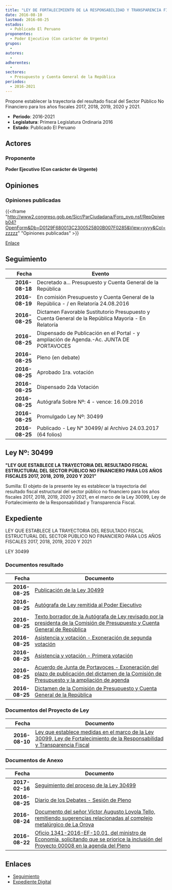```yaml
---
title: "LEY DE FORTALECIMIENTO DE LA RESPONSABILIDAD Y TRANSPARENCIA FISCAL"
date: 2016-08-10
lastmod: 2016-08-25
estados: 
  - Publicado El Peruano
proponentes: 
  - Poder Ejecutivo (Con carácter de Urgente)
grupos: 
  - 
autores: 
  - 
adherentes: 
  - 
sectores: 
  - Presupuesto y Cuenta General de la República
periodos: 
  - 2016-2021
---
```


Propone establecer la trayectoria del resultado fiscal del Sector Público No Financiero para los años fiscales 2017, 2018, 2019, 2020 y 2021.

- **Periodo**: 2016-2021
- **Legislatura**: Primera Legislatura Ordinaria 2016
- **Estado**: Publicado El Peruano

## Actores

### Proponente

**Poder Ejecutivo (Con carácter de Urgente)**


## Opiniones

### Opiniones publicadas

{{<iframe "http://www2.congreso.gob.pe/Sicr/ParCiudadana/Foro_pvp.nsf/RepOpiweb04?OpenForm&Db=D0129F680013C2300525800B007F0285&View=yyyy&Col=zzzzz" "Opiniones publicadas" >}}

[Enlace](http://www2.congreso.gob.pe/Sicr/ParCiudadana/Foro_pvp.nsf/RepOpiweb04?OpenForm&Db=D0129F680013C2300525800B007F0285&View=yyyy&Col=zzzzz)

## Seguimiento

| Fecha | Evento |
|------:|--------|
| **2016-08-18** | Decretado a... Presupuesto y Cuenta General de la República|
| **2016-08-19** | En comisión Presupuesto y Cuenta General de la República - / en Relatoría 24.08.2016|
| **2016-08-25** | Dictamen Favorable Sustitutorio Presupuesto y Cuenta General de la República Mayoria - En Relatoría|
| **2016-08-25** | Dispensado de Publicación en el Portal - y ampliación de Agenda.-Ac. JUNTA DE PORTAVOCES|
| **2016-08-25** | Pleno (en debate)|
| **2016-08-25** | Aprobado 1ra. votación|
| **2016-08-25** | Dispensado 2da Votación|
| **2016-08-25** | Autógrafa Sobre Nº: 4 - vence: 16.09.2016|
| **2016-08-25** | Promulgado Ley Nº: 30499|
| **2016-08-25** | Publicado - Ley N° 30499/ al Archivo 24.03.2017 (64 folios)|

## Ley Nº: 30499

**"LEY QUE ESTABLECE LA TRAYECTORIA DEL RESULTADO FISCAL ESTRUCTURAL DEL SECTOR PÚBLICO NO FINANCIERO PARA LOS AÑOS FISCALES 2017, 2018, 2019, 2020 Y 2021"**

Sumilla: El objeto de la presente ley es establecer la trayectoria del resultado fiscal estructural del sector público no financiero para los años fiscales 2017, 2018, 2019, 2020 y 2021, en el marco de la Ley 30099, Ley de Fortalecimiento de la Responsabilidad y Transparencia Fiscal.


## Expediente

LEY QUE ESTABLECE LA TRAYECTORIA DEL RESULTADO FISCAL ESTRUCTURAL DEL SECTOR PÚBLICO NO FINANCIERO PARA LOS AÑOS FISCALES 2017, 2018, 2019, 2020 Y 2021

LEY 30499


### Documentos resultado

| Fecha | Documento |
|------:|--------|
| **2016-08-25** | [Publicación de la Ley 30499](http://www.leyes.congreso.gob.pe/Documentos/2016_2021/ADLP/Normas_Legales/30499-LEY.pdf) |
| **2016-08-25** | [Autógrafa de Ley remitida al Poder Ejecutivo](http://www.leyes.congreso.gob.pe/Documentos/2016_2021/ADLP/Texto_Aprobado/AU0000820160825.pdf) |
| **2016-08-25** | [Texto borrador de la Autógrafa de Ley revisado por la presidenta de la Comisión de Presupuesto y Cuenta General de República](http://www.leyes.congreso.gob.pe/Documentos/2016_2021/Texto_Borrador_de_Autografa/BAU0000820160825.pdf) |
| **2016-08-25** | [Asistencia y votación - Exoneración de segunda votación](http://www.leyes.congreso.gob.pe/Documentos/2016_2021/Asistencia_y_Votacion/Proyectos_de_Ley/Exoneracion_de_Segunda_Votacion/ESV0000820160925.pdf) |
| **2016-08-25** | [Asistencia y votación - Primera votación](http://www.leyes.congreso.gob.pe/Documentos/2016_2021/Asistencia_y_Votacion/Proyectos_de_Ley/AV0000820160825.pdf) |
| **2016-08-25** | [Acuerdo de Junta de Portavoces - Exoneración del plazo de publicación del dictamen de la Comisión de Presupuesto y la ampliación de agenda](http://www.leyes.congreso.gob.pe/Documentos/2016_2021/Acuerdos/Junta_Portavoces/AJP0000820160825.pdf) |
| **2016-08-25** | [Dictamen de la Comisión de Presupuesto y Cuenta General de la República](http://www.leyes.congreso.gob.pe/Documentos/2016_2021/Dictamenes/Proyectos_de_Ley/00008DC17MAY20160825..pdf) |

### Documentos del Proyecto de Ley

| Fecha | Documento |
|------:|--------|
| **2016-08-10** | [Ley que establece medidas en el marco de la Ley 30099, Ley de Fortalecimiento de la Responsabilidad y Transparencia Fiscal](http://www.leyes.congreso.gob.pe/Documentos/2016_2021/Proyectos_de_Ley_y_de_Resoluciones_Legislativas/PL00008_20160810.pdf) |

### Documentos de Anexo

| Fecha | Documento |
|------:|--------|
| **2017-02-16** | [Seguimiento del proceso de la Ley 30499](http://www.leyes.congreso.gob.pe/Documentos/2016_2021/Seguimiento_de_Proyectos_de_Ley/000008PL20170217.pdf) |
| **2016-08-25** | [Diario de los Debates - Sesión de Pleno](http://www.leyes.congreso.gob.pe/Documentos/2016_2021/ADLP/Diario_Debates/30499_DD.pdf) |
| **2016-08-24** | [Documento del señor Víctor Augusto Loyola Tello, remitiendo sugerencias relacionadas al complejo metalúrgico de La Oroya](http://www.leyes.congreso.gob.pe/Documentos/2016_2021/Oficios/Otras_Instituciones/DOCUMENTO-VICTOR-LOYOLA.pdf) |
| **2016-08-22** | [Oficio 1341-2016-EF-10.01, del ministro de Economía, solicitando que se priorice la inclusión del Proyecto 00008 en la agenda del Pleno](http://www.leyes.congreso.gob.pe/Documentos/2016_2021/Oficios/Otras_Instituciones/OF-1341-2016-EF-10.01.pdf) |

## Enlaces 

- [Seguimiento](http://www2.congreso.gob.pehttp://www2.congreso.gob.pe/Sicr/TraDocEstProc/CLProLey2016.nsf/f7fff46988ca05b1052578e100829cc7/518a7daa6974c7650525800b007d8301?OpenDocument)
- [Expediente Digital](http://www2.congreso.gob.pehttp://www2.congreso.gob.pe/Sicr/TraDocEstProc/CLProLey2016.nsf/f7fff46988ca05b1052578e100829cc7/518a7daa6974c7650525800b007d8301?OpenDocument&Click=05257FB7005EB655.eb71d0cf91d8294e05256cdf006b5706/$Body/0.1C6C)
